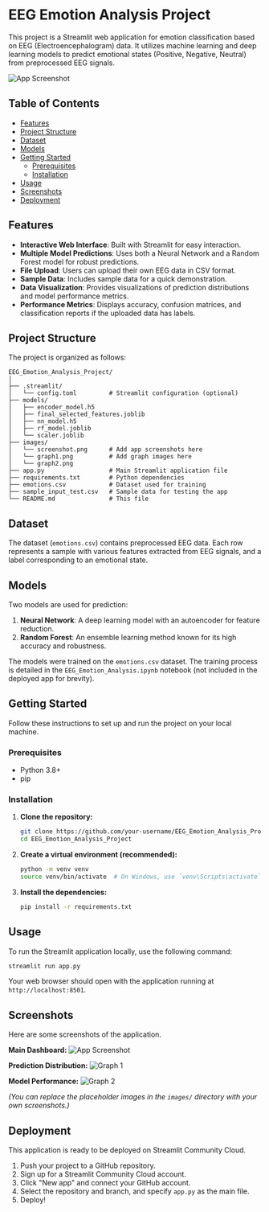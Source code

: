 # EEG Emotion Analysis Project

This project is a Streamlit web application for emotion classification based on EEG (Electroencephalogram) data. It utilizes machine learning and deep learning models to predict emotional states (Positive, Negative, Neutral) from preprocessed EEG signals.

![App Screenshot](images/screenshot.png)

## Table of Contents
- [Features](#features)
- [Project Structure](#project-structure)
- [Dataset](#dataset)
- [Models](#models)
- [Getting Started](#getting-started)
  - [Prerequisites](#prerequisites)
  - [Installation](#installation)
- [Usage](#usage)
- [Screenshots](#screenshots)
- [Deployment](#deployment)

## Features

-   **Interactive Web Interface**: Built with Streamlit for easy interaction.
-   **Multiple Model Predictions**: Uses both a Neural Network and a Random Forest model for robust predictions.
-   **File Upload**: Users can upload their own EEG data in CSV format.
-   **Sample Data**: Includes sample data for a quick demonstration.
-   **Data Visualization**: Provides visualizations of prediction distributions and model performance metrics.
-   **Performance Metrics**: Displays accuracy, confusion matrices, and classification reports if the uploaded data has labels.

## Project Structure

The project is organized as follows:

```
EEG_Emotion_Analysis_Project/
│
├── .streamlit/
│   └── config.toml         # Streamlit configuration (optional)
├── models/
│   ├── encoder_model.h5
│   ├── final_selected_features.joblib
│   ├── nn_model.h5
│   ├── rf_model.joblib
│   └── scaler.joblib
├── images/
│   └── screenshot.png      # Add app screenshots here
│   └── graph1.png          # Add graph images here
│   └── graph2.png
├── app.py                  # Main Streamlit application file
├── requirements.txt        # Python dependencies
├── emotions.csv            # Dataset used for training
├── sample_input_test.csv   # Sample data for testing the app
└── README.md               # This file
```

## Dataset

The dataset (`emotions.csv`) contains preprocessed EEG data. Each row represents a sample with various features extracted from EEG signals, and a label corresponding to an emotional state.

## Models

Two models are used for prediction:

1.  **Neural Network**: A deep learning model with an autoencoder for feature reduction.
2.  **Random Forest**: An ensemble learning method known for its high accuracy and robustness.

The models were trained on the `emotions.csv` dataset. The training process is detailed in the `EEG_Emotion_Analysis.ipynb` notebook (not included in the deployed app for brevity).

## Getting Started

Follow these instructions to set up and run the project on your local machine.

### Prerequisites

-   Python 3.8+
-   pip

### Installation

1.  **Clone the repository:**
    ```bash
    git clone https://github.com/your-username/EEG_Emotion_Analysis_Project.git
    cd EEG_Emotion_Analysis_Project
    ```

2.  **Create a virtual environment (recommended):**
    ```bash
    python -m venv venv
    source venv/bin/activate  # On Windows, use `venv\Scripts\activate`
    ```

3.  **Install the dependencies:**
    ```bash
    pip install -r requirements.txt
    ```

## Usage

To run the Streamlit application locally, use the following command:

```bash
streamlit run app.py
```

Your web browser should open with the application running at `http://localhost:8501`.

## Screenshots

Here are some screenshots of the application.

**Main Dashboard:**
![App Screenshot](images/screenshot.png)

**Prediction Distribution:**
![Graph 1](images/graph1.png)

**Model Performance:**
![Graph 2](images/graph2.png)

*(You can replace the placeholder images in the `images/` directory with your own screenshots.)*

## Deployment

This application is ready to be deployed on Streamlit Community Cloud.

1.  Push your project to a GitHub repository.
2.  Sign up for a Streamlit Community Cloud account.
3.  Click "New app" and connect your GitHub account.
4.  Select the repository and branch, and specify `app.py` as the main file.
5.  Deploy!
